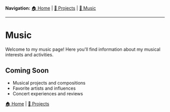 **Navigation:** [🏠 Home](README.md) | [📂 Projects](projects.md) | [🎵 Music](music.md)

---

# Music

Welcome to my music page! Here you'll find information about my musical interests and activities.

## Coming Soon
- Musical projects and compositions
- Favorite artists and influences
- Concert experiences and reviews

[🏠 Home](README.md) | [📂 Projects](projects.md)
